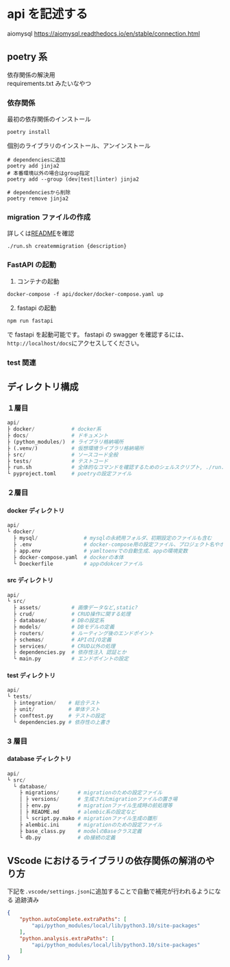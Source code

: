 # api を記述する

aiomysql
https://aiomysql.readthedocs.io/en/stable/connection.html

## poetry 系

依存関係の解決用  
requirements.txt みたいなやつ

### 依存関係

最初の依存関係のインストール

```shell
poetry install
```

個別のライブラリのインストール、アンインストール

```shell
# dependenciesに追加
poetry add jinja2
# 本番環境以外の場合はgroup指定
poetry add --group (dev|test|linter) jinja2

# dependenciesから削除
poetry remove jinja2
```

### migration ファイルの作成

詳しくは[README](src/database/migrations/README.md)を確認

```shell
./run.sh createmmigration {description}
```

### FastAPI の起動

1. コンテナの起動

```shell
docker-compose -f api/docker/docker-compose.yaml up
```

2. fastapi の起動

```shell
npm run fastapi
```

で fastapi を起動可能です。
fastapi の swagger を確認するには、`http://localhost/docs`にアクセスしてください。

### test 関連

## ディレクトリ構成

### １層目

```python
api/
├ docker/            # docker系
├ docs/              # ドキュメント
├ (python_modules/)  # ライブラリ格納場所
├ (.venv/)           # 仮想環境ライブラリ格納場所
├ src/               # ソースコード全般
├ tests/             # テストコード
├ run.sh             # 全体的なコマンドを確認するためのシェルスクリプト, ./run.shで内容確認
└ pyproject.toml     # poetryの設定ファイル
```

### ２層目

#### docker ディレクトリ

```python
api/
└ docker/
  ├ mysql/               # mysqlの永続用フォルダ、初期設定のファイルも含む
  ├ .env                 # docker-compose用の設定ファイル、プロジェクト名やポートの指定、.env.sampleのコピー
  ├ app.env              # yamltoenvでの自動生成、appの環境変数
  ├ docker-compose.yaml  # dockerの本体
  └ Doeckerfile          # appのdokcerファイル
```

#### src ディレクトリ

```python
api/
└ src/
  ├ assets/          # 画像データなど,static?
  ├ crud/            # CRUD操作に関する処理
  ├ database/        # DBの設定系
  ├ models/          # DBモデルの定義
  ├ routers/         # ルーティング後のエンドポイント
  ├ schemas/         # APIのI/O定義
  ├ services/        # CRUD以外の処理
  ├ dependencies.py  # 依存性注入 認証とか
  └ main.py          # エンドポイントの設定
```

#### test ディレクトリ

```python
api/
└ tests/
  ├ integration/    # 総合テスト
  ├ unit/           # 単体テスト
  ├ conftest.py     # テストの設定
  └ dependencies.py # 依存性の上書き
```

### 3 層目

#### database ディレクトリ

```python
api/
└ src/
  └ database/
    ├ migrations/      # migrationのための設定ファイル
    │ ├ versions/      # 生成されたmigrationファイルの置き場
    │ ├ env.py         # migrationファイル生成時の前処理等
    │ ├ README.md      # alembic系の設定など
    │ └ script.py.mako # migrationファイル生成の雛形
    ├ alembic.ini      # migrationのための設定ファイル
    ├ base_class.py    # modelのBaseクラス定義
    └ db.py            # db接続の定義
```

## VScode におけるライブラリの依存関係の解消のやり方

下記を`.vscode/settings.json`に追加することで自動で補完が行われるようになる
追跡済み

```json
{
    "python.autoComplete.extraPaths": [
        "api/python_modules/local/lib/python3.10/site-packages"
    ],
    "python.analysis.extraPaths": [
        "api/python_modules/local/lib/python3.10/site-packages"
    ]
}
```
